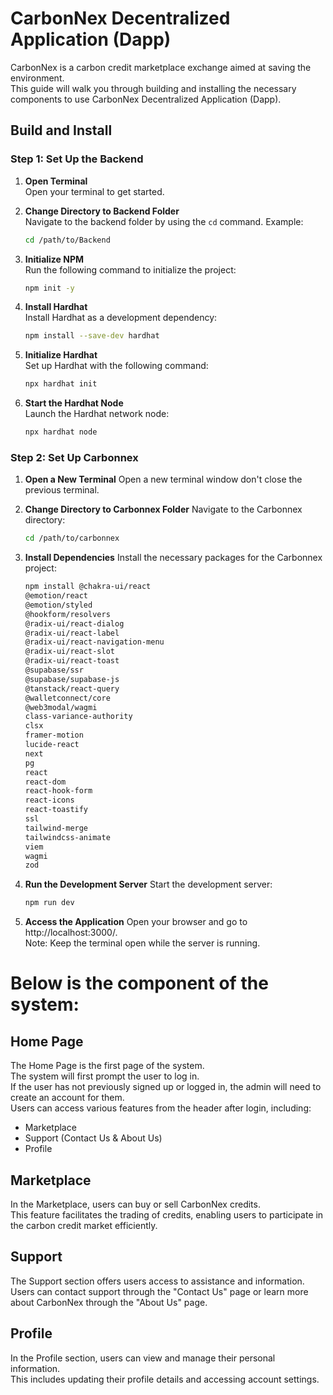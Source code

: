 # CarbonNex Decentralized Application (Dapp)

CarbonNex is a carbon credit marketplace exchange aimed at saving the environment.  
   This guide will walk you through building and installing the necessary components to use CarbonNex Decentralized Application (Dapp).

## Build and Install

### Step 1: Set Up the Backend

1. **Open Terminal**  
   Open your terminal to get started.

2. **Change Directory to Backend Folder**  
   Navigate to the backend folder by using the `cd` command. Example:
   ```bash
   cd /path/to/Backend

3. **Initialize NPM**  
   Run the following command to initialize the project:
   ```bash
   npm init -y

4. **Install Hardhat**  
   Install Hardhat as a development dependency:
   ```bash
   npm install --save-dev hardhat

5. **Initialize Hardhat**  
   Set up Hardhat with the following command:
   ```bash
   npx hardhat init

6. **Start the Hardhat Node**  
   Launch the Hardhat network node:
   ```bash
   npx hardhat node

### Step 2: Set Up Carbonnex

1. **Open a New Terminal**
   Open a new terminal window don't close the previous terminal.

2. **Change Directory to Carbonnex Folder**
   Navigate to the Carbonnex directory:
   ```bash
   cd /path/to/carbonnex

3. **Install Dependencies**
   Install the necessary packages for the Carbonnex project:
   
   ```bash
   npm install @chakra-ui/react  
   @emotion/react  
   @emotion/styled  
   @hookform/resolvers  
   @radix-ui/react-dialog  
   @radix-ui/react-label  
   @radix-ui/react-navigation-menu  
   @radix-ui/react-slot  
   @radix-ui/react-toast  
   @supabase/ssr  
   @supabase/supabase-js  
   @tanstack/react-query  
   @walletconnect/core  
   @web3modal/wagmi  
   class-variance-authority  
   clsx  
   framer-motion  
   lucide-react  
   next  
   pg  
   react  
   react-dom  
   react-hook-form  
   react-icons  
   react-toastify  
   ssl  
   tailwind-merge  
   tailwindcss-animate  
   viem  
   wagmi  
   zod  
   
5. **Run the Development Server**
   Start the development server:
   ```bash
   npm run dev

6. **Access the Application**
   Open your browser and go to http://localhost:3000/.  
   Note: Keep the terminal open while the server is running.

# Below is the component of the system:

## Home Page
The Home Page is the first page of the system.  
   The system will first prompt the user to log in.  
   If the user has not previously signed up or logged in, the admin will need to create an account for them.  
   Users can access various features from the header after login, including:
- Marketplace
- Support (Contact Us & About Us)
- Profile

## Marketplace
In the Marketplace, users can buy or sell CarbonNex credits.  
   This feature facilitates the trading of credits, enabling users to participate in the carbon credit market efficiently.

## Support
The Support section offers users access to assistance and information.  
   Users can contact support through the "Contact Us" page or learn more about CarbonNex through the "About Us" page.

## Profile
In the Profile section, users can view and manage their personal information.  
   This includes updating their profile details and accessing account settings.
